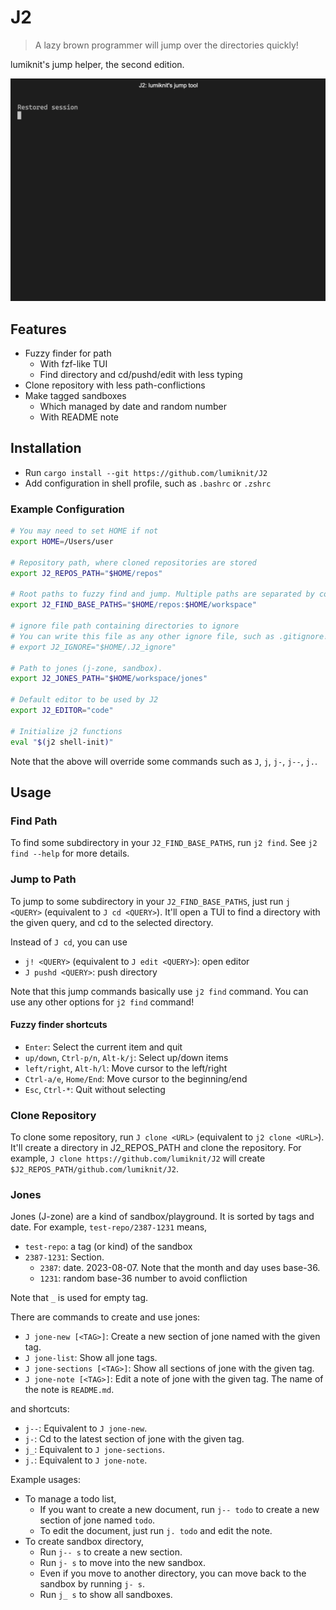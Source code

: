 # J2

> A lazy brown programmer will jump over the directories quickly!

lumiknit's jump helper, the second edition.

![preview](./preview.webp)

## Features

- Fuzzy finder for path
	- With fzf-like TUI
	- Find directory and cd/pushd/edit with less typing
- Clone repository with less path-conflictions
- Make tagged sandboxes
  - Which managed by date and random number
  - With README note

## Installation

- Run `cargo install --git https://github.com/lumiknit/J2`
- Add configuration in shell profile, such as `.bashrc` or `.zshrc`

### Example Configuration

```sh
# You may need to set HOME if not
export HOME=/Users/user

# Repository path, where cloned repositories are stored
export J2_REPOS_PATH="$HOME/repos"

# Root paths to fuzzy find and jump. Multiple paths are separated by colon.
export J2_FIND_BASE_PATHS="$HOME/repos:$HOME/workspace"

# ignore file path containing directories to ignore
# You can write this file as any other ignore file, such as .gitignore!
# export J2_IGNORE="$HOME/.J2_ignore"

# Path to jones (j-zone, sandbox).
export J2_JONES_PATH="$HOME/workspace/jones"

# Default editor to be used by J2
export J2_EDITOR="code"

# Initialize j2 functions
eval "$(j2 shell-init)"
```

Note that the above will override some commands such as `J`, `j`, `j-`, `j--`, `j.`.

## Usage

### Find Path

To find some subdirectory in your `J2_FIND_BASE_PATHS`, run `j2 find`. See `j2 find --help` for more details.

### Jump to Path

To jump to some subdirectory in your `J2_FIND_BASE_PATHS`, just run `j <QUERY>` (equivalent to `J cd <QUERY>`).
It'll open a TUI to find a directory with the given query, and cd to the selected directory.

Instead of `J cd`, you can use

- `j! <QUERY>` (equivalent to `J edit <QUERY>`): open editor
- `J pushd <QUERY>`: push directory

Note that this jump commands basically use `j2 find` command. You can use any other options for `j2 find` command!

#### Fuzzy finder shortcuts

- `Enter`: Select the current item and quit
- `up/down`, `Ctrl-p/n`, `Alt-k/j`: Select up/down items
- `left/right`, `Alt-h/l`: Move cursor to the left/right
- `Ctrl-a/e`, `Home/End`: Move cursor to the beginning/end
- `Esc`, `Ctrl-*`: Quit without selecting

### Clone Repository

To clone some repository, run `J clone <URL>` (equivalent to `j2 clone <URL>`).
It'll create a directory in J2_REPOS_PATH and clone the repository.
For example, `J clone https://github.com/lumiknit/J2` will create `$J2_REPOS_PATH/github.com/lumiknit/J2`.

### Jones

Jones (J-zone) are a kind of sandbox/playground.
It is sorted by tags and date.
For example, `test-repo/2387-1231` means,

- `test-repo`: a tag (or kind) of the sandbox
- `2387-1231`: Section.
  - `2387`: date. 2023-08-07. Note that the month and day uses base-36.
  - `1231`: random base-36 number to avoid confliction

Note that `_` is used for empty tag.

There are commands to create and use jones:

- `J jone-new [<TAG>]`: Create a new section of jone named with the given tag.
- `J jone-list`: Show all jone tags.
- `J jone-sections [<TAG>]`: Show all sections of jone with the given tag.
- `J jone-note [<TAG>]`: Edit a note of jone with the given tag. The name of the note is `README.md`.

and shortcuts:

- `j--`: Equivalent to `J jone-new`.
- `j-`: Cd to the latest section of jone with the given tag.
- `j_`: Equivalent to `J jone-sections`.
- `j.`: Equivalent to `J jone-note`.

Example usages:

- To manage a todo list,
  - If you want to create a new document, run `j-- todo` to create a new section of jone named `todo`.
  - To edit the document, just run `j. todo` and edit the note.
- To create sandbox directory,
  - Run `j-- s` to create a new section.
  - Run `j- s` to move into the new sandbox.
  - Even if you move to another directory, you can move back to the sandbox by running `j- s`.
  - Run `j_ s` to show all sandboxes.
